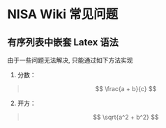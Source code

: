 # NISA Wiki 常见问题

## 有序列表中嵌套 Latex 语法

由于一些问题无法解决, 只能通过如下方法实现

1. 分数：
> $$
> \frac{a + b}{c}
> $$
2. 开方：
> $$
> \sqrt{a^2 + b^2}
> $$
